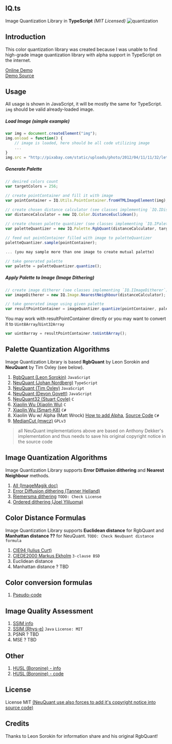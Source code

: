 IQ.ts
-----
Image Quantization Library in **TypeScript** _(MIT Licensed)_
![quantization](https://raw.githubusercontent.com/leeoniya/RgbQuant.js/master/quantization.png "quantization")

Introduction
------------
This color quantization library was created because I was unable to find high-grade image quantization library with alpha support in TypeScript on the internet.
 
[Online Demo](http://igor-bezkrovny.github.io/ImageQuantization)  
[Demo Source](https://github.com/igor-bezkrovny/igor-bezkrovny.github.io)

Usage
-----

All usage is shown in JavaScript, it will be mostly the same for TypeScript. `img` should be valid already-loaded image.

##### Load Image (simple example)
```javascript
var img = document.createElement("img");
img.onload = function() {
	// image is loaded, here should be all code utilizing image
	...
}
img.src = "http://pixabay.com/static/uploads/photo/2012/04/11/11/32/letter-a-27580_640.png"
```

##### Generate Palette   
```javascript
// desired colors count
var targetColors = 256;
   
// create pointContainer and fill it with image
var pointContainer = IQ.Utils.PointContainer.fromHTMLImageElement(img);

// create chosen distance calculator (see classes implementing `IQ.IDistanceCalculator`)
var distanceCalculator = new IQ.Color.DistanceEuclidean();

// create chosen palette quantizer (see classes implementing `IQ.IPaletteQuantizer`) 
var paletteQuantizer = new IQ.Palette.RgbQuant(distanceCalculator, targetColors);
		
// feed out pointContainer filled with image to paletteQuantizer
paletteQuantizer.sample(pointContainer);

... (you may sample more than one image to create mutual palette) 

// take generated palette
var palette = paletteQuantizer.quantize();
```

##### Apply Palette to Image (Image Dithering) 
```javascript
// create image ditherer (see classes implementing `IQ.IImageDitherer`)
var imageDitherer = new IQ.Image.NearestNeighbour(distanceCalculator);

// take generated image using given palette 
var resultPointContainer = imageQuantizer.quantize(pointContainer, palette);
```

You may work with resultPointContainer directly or you may want to convert it to `Uint8Array`/`Uint32Array`
```javascript
var uint8array = resultPointContainer.toUint8Array();
```

Palette Quantization Algorithms
-------------------------------

Image Quantization Library is based **RgbQuant** by Leon Sorokin and **NeuQuant** by Tim Oxley (see below).

1. [RgbQuant (Leon Sorokin)](https://github.com/leeoniya/RgbQuant.js) `JavaScript`
2. [NeuQuant (Johan Nordberg)](https://github.com/jnordberg/gif.js/blob/master/src/TypedNeuQuant.js) `TypeScript`
3. [NeuQuant (Tim Oxley)](https://github.com/timoxley/neuquant) `JavaScript`
4. [NeuQuant (Devon Govett)](https://github.com/devongovett/neuquant) `JavaScript`
5. [NeuQuant32 (Stuart Coyle)](https://github.com/stuart/pngnq/blob/master/src/neuquant32.c) `C`
6. [Xiaolin Wu (Xiaolin Wu)](http://www.ece.mcmaster.ca/~xwu/cq.c) `C` 
7. [Xiaolin Wu (Smart-K8)](http://www.codeproject.com/Articles/66341/A-Simple-Yet-Quite-Powerful-Palette-Quantizer-in-C) `C#`
8. Xiaolin Wu w/ Alpha (Matt Wrock) [How to add Alpha](https://code.msdn.microsoft.com/windowsdesktop/Convert-32-bit-PNGs-to-81ef8c81/view/SourceCode#content), [Source Code](https://nquant.codeplex.com) `C#`
9. [MedianCut (mwcz)](https://github.com/mwcz/median-cut-js) `GPLv3`
> all NeuQuant implementations above are based on Anthony Dekker's implementation and thus needs to save his original copyright notice in the source code

Image Quantization Algorithms
-----------------------------
Image Quantization Library supports **Error Diffusion dithering** and **Nearest Neighbour** methods. 

1. [All (ImageMagik doc)](http://www.imagemagick.org/Usage/quantize/#dither)
2. [Error Diffusion dithering (Tanner Helland)](http://www.tannerhelland.com/4660/dithering-eleven-algorithms-source-code)
3. [Riemersma dithering](http://www.compuphase.com/riemer.htm) `TODO: Check License`
4. [Ordered dithering (Joel Yliluoma)](http://bisqwit.iki.fi/story/howto/dither/jy)

Color Distance Formulas
-----------------------
Image Quantization Library supports **Euclidean distance** for RgbQuant and **Manhattan distance ??** for NeuQuant. `TODO: Check NeuQuant distance formula` 

1. [CIE94 (Iulius Curt)](https://github.com/iuliux/CIE94.js)
2. [CIEDE2000 Markus Ekholm](https://github.com/markusn/color-diff) `3-clause BSD`
3. Euclidean distance
4. Manhattan distance ? TBD

Color conversion formulas
-------------------------

1. [Pseudo-code](http://www.easyrgb.com/?X=MATH) 

Image Quality Assessment
------------------------

1. [SSIM info](http://en.wikipedia.org/wiki/Structural_similarity)
2. [SSIM (Rhys-e)](https://github.com/rhys-e/structural-similarity) `Java` `License: MIT`
3. PSNR ? TBD
4. MSE ? TBD

Other
-----

1. [HUSL (Boronine) - info](http://www.husl-colors.org)
2. [HUSL (Boronine) - code](https://github.com/husl-colors/husl)

License
-------
License MIT [(NeuQuant use also forces to add it's copyright notice into source code)](./src/paletteQuantizers/neuquant/neuquant.ts)
  
Credits
-------
Thanks to Leon Sorokin for information share and his original RgbQuant!

